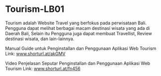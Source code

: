# Tourism-LB01
Tourism adalah Website Travel yang berfokus pada perwisataan Bali.
Pengguna dapat melihat berbagai macam destinasi wisata yang ada di Daerah Bali, Selain itu Pengguna juga dapat membuat Travellist, Review destinasi wisata, dan lain-lainnya.

Manual Guide untuk Penginstallan dan Penggunaan Aplikasi Web Tourism
Link: www.shorturl.at/akGMV

Video Penjelasan Seputar Penginstallan dan Penggunaan Aplikasi Web Tourism
Link: www.shorturl.at/fn456
